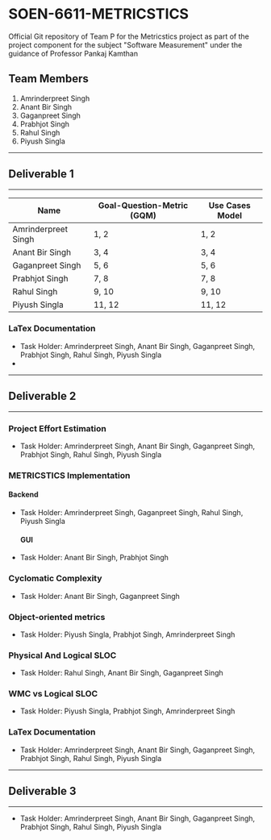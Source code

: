 # SOEN-6611-METRICSTICS
Official Git repository of  Team P for the Metricstics project as part of the project component for the subject "Software Measurement" under the guidance of Professor Pankaj Kamthan

## Team Members

1. Amrinderpreet Singh
2. Anant Bir Singh
3. Gaganpreet Singh
4. Prabhjot Singh
5. Rahul Singh
6. Piyush Singla

---

## Deliverable 1

---
| Name                | Goal-Question-Metric (GQM) | Use Cases Model  |
|-------------------- |--------------------------  |------------------|
| Amrinderpreet Singh | 1, 2                       | 1, 2             |
| Anant Bir Singh     | 3, 4                       | 3, 4             |
| Gaganpreet Singh    | 5, 6                       | 5, 6             |
| Prabhjot Singh      | 7, 8                       | 7, 8             |
| Rahul Singh         | 9, 10                      | 9, 10            |
| Piyush Singla       | 11, 12                     | 11, 12           |

### LaTex Documentation

- Task Holder: Amrinderpreet Singh, Anant Bir Singh, Gaganpreet Singh, Prabhjot Singh, Rahul Singh, Piyush Singla
- 
---

## Deliverable 2

---

### Project Effort Estimation
- Task Holder: Amrinderpreet Singh, Anant Bir Singh, Gaganpreet Singh, Prabhjot Singh, Rahul Singh, Piyush Singla

 ### METRICSTICS Implementation
 #### Backend
 - Task Holder: Amrinderpreet Singh,  Gaganpreet Singh, Rahul Singh, Piyush Singla
   #### GUI
 - Task Holder: Anant Bir Singh, Prabhjot Singh

  ### Cyclomatic Complexity
  - Task Holder: Anant Bir Singh, Gaganpreet Singh

  ### Object-oriented metrics  
  - Task Holder: Piyush Singla, Prabhjot Singh, Amrinderpreet Singh

  ### Physical And Logical SLOC
  - Task Holder: Rahul Singh, Anant Bir Singh, Gaganpreet Singh

   ### WMC vs Logical SLOC
   - Task Holder: Piyush Singla, Prabhjot Singh, Amrinderpreet Singh
     
### LaTex Documentation

- Task Holder: Amrinderpreet Singh, Anant Bir Singh, Gaganpreet Singh, Prabhjot Singh, Rahul Singh, Piyush Singla

---

## Deliverable 3

---

- Task Holder: Amrinderpreet Singh, Anant Bir Singh, Gaganpreet Singh, Prabhjot Singh, Rahul Singh, Piyush Singla
